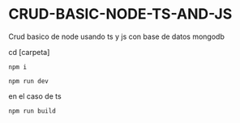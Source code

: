 # CRUD-BASIC-NODE-TS-AND-JS

Crud basico de node usando ts y js con base de datos mongodb

cd [carpeta]

```
npm i
```

```
npm run dev
```

en el caso de ts
```
npm run build 
```

